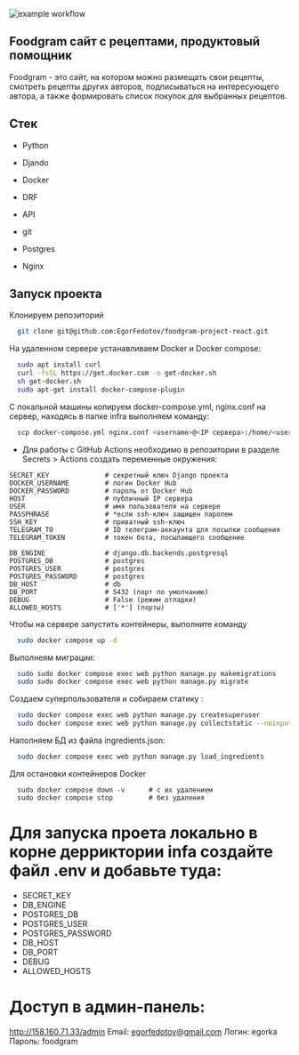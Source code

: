 ![example workflow](https://github.com/EgorFedotov/foodgram-project-react/actions/workflows/foodgram-project-react.yml/badge.svg)

## Foodgram сайт с рецептами, продуктовый помощник

Foodgram - это сайт, на котором можно размещать свои рецепты, смотреть рецепты других авторов, подписываться на интересующего автора, а также формировать список покупок для выбранных рецептов.

## Стек

- Python

- Djando

- Docker

- DRF

- API

- git

- Postgres

- Nginx



## Запуск проекта

Клонируем репозиторий

```bash
  git clone git@github.com:EgorFedotov/foodgram-project-react.git
```

На удаленном сервере устанавливаем Docker и Docker сompose:

```bash
  sudo apt install curl
  curl -fsSL https://get.docker.com -o get-docker.sh
  sh get-docker.sh 
  sudo apt-get install docker-compose-plugin
```

С локальной машины копируем docker-compose.yml, nginx.conf на сервер, находясь в папке infra выполняем команду:

```bash
  scp docker-compose.yml nginx.conf <username>@<IP сервера>:/home/<username>/
```

- Для работы с GitHub Actions необходимо в репозитории в разделе Secrets > Actions создать переменные окружения:

```
SECRET_KEY              # секретный ключ Django проекта
DOCKER_USERNAME         # логин Docker Hub
DOCKER_PASSWORD         # пароль от Docker Hub
HOST                    # публичный IP сервера
USER                    # имя пользователя на сервере
PASSPHRASE              # *если ssh-ключ защищен паролем
SSH_KEY                 # приватный ssh-ключ
TELEGRAM_TO             # ID телеграм-аккаунта для посылки сообщения
TELEGRAM_TOKEN          # токен бота, посылающего сообщение

DB_ENGINE               # django.db.backends.postgresql
POSTGRES_DB             # postgres
POSTGRES_USER           # postgres
POSTGRES_PASSWORD       # postgres
DB_HOST                 # db
DB_PORT                 # 5432 (порт по умолчанию)
DEBUG                   # False (режим отладки)
ALLOWED_HOSTS           # ['*'] (порты)
```

Чтобы на сервере запустить контейнеры, выполните команду 

```bash
  sudo docker compose up -d
```

Выполнеям миграции:

```bash
  sudo sudo docker compose exec web python manage.py makemigrations
  sudo sudo docker compose exec web python manage.py migrate
```

Создаем суперпользователя и собираем статику :

```bash
  sudo docker compose exec web python manage.py createsuperuser
  sudo docker compose exec web python manage.py collectstatic --noinput
```

Наполняем БД из файла ingredients.json:

```bash
  sudo docker compose exec web python manage.py load_ingredients
```

Для остановки контейнеров Docker

```
  sudo docker compose down -v      # с их удалением
  sudo docker compose stop         # без удаления
```



# Для запуска проета локально в корне дерриктории infa создайте файл .env и добавьте туда:
  - SECRET_KEY
  - DB_ENGINE
  - POSTGRES_DB
  - POSTGRES_USER
  - POSTGRES_PASSWORD
  - DB_HOST
  - DB_PORT
  - DEBUG
  - ALLOWED_HOSTS



# Доступ в админ-панель:

http://158.160.71.33/admin
Email: egorfedotov@gmail.com
Логин: egorka
Пароль: foodgram
